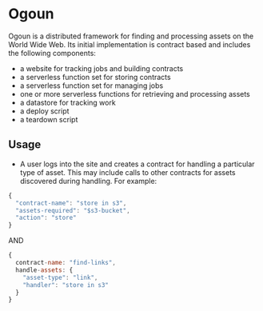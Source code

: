 # Ogoun

Ogoun is a distributed framework for finding and processing assets on the World Wide Web. Its initial implementation is contract based and includes the following components:

* a website for tracking jobs and building contracts
* a serverless function set for storing contracts
* a serverless function set for managing jobs
* one or more serverless functions for retrieving and processing assets
* a datastore for tracking work
* a deploy script
* a teardown script

## Usage

* A user logs into the site and creates a contract for handling a particular type of asset. This may include calls to other contracts for assets discovered during handling. For example:

```javascript
{
  "contract-name": "store in s3",
  "assets-required": "$s3-bucket",
  "action": "store"
}
```

AND

```javascript
{
  contract-name: "find-links",
  handle-assets: {
    "asset-type": "link",
	"handler": "store in s3"
  }
}
```
